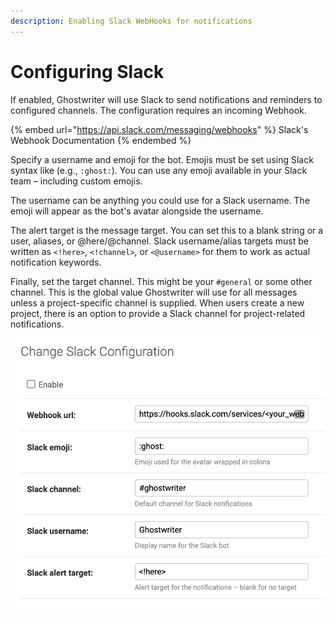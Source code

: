 ```yaml
---
description: Enabling Slack WebHooks for notifications
---
```


# Configuring Slack

If enabled, Ghostwriter will use Slack to send notifications and reminders to configured channels. The configuration requires an incoming Webhook.

{% embed url="https://api.slack.com/messaging/webhooks" %}
Slack's Webhook Documentation
{% endembed %}

Specify a username and emoji for the bot. Emojis must be set using Slack syntax like (e.g., `:ghost:`). You can use any emoji available in your Slack team – including custom emojis.

The username can be anything you could use for a Slack username. The emoji will appear as the bot's avatar alongside the username.

The alert target is the message target. You can set this to a blank string or a user, aliases, or @here/@channel. Slack username/alias targets must be written as `<!here>`, `<!channel>`, or `<@username>` for them to work as actual notification keywords.

Finally, set the target channel. This might be your `#general` or some other channel. This is the global value Ghostwriter will use for all messages unless a project-specific channel is supplied. When users create a new project, there is an option to provide a Slack channel for project-related notifications.

![Slack Configuration](<../../.gitbook/assets/image (28).png>)
